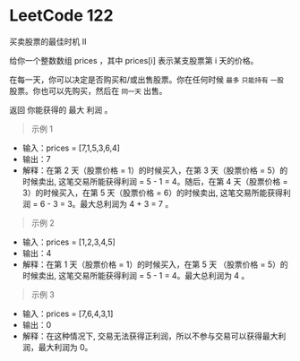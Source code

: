 # LeetCode 122 

买卖股票的最佳时机 II

给你一个整数数组 prices ，其中 prices[i] 表示某支股票第 i 天的价格。

在每一天，你可以决定是否购买和/或出售股票。你在任何时候 `最多` `只能持有` `一股` 股票。你也可以先购买，然后在 `同一天` 出售。

返回 你能获得的 最大 利润 。

>示例 1
- 输入：prices = [7,1,5,3,6,4]
- 输出：7
- 解释：在第 2 天（股票价格 = 1）的时候买入，在第 3 天（股票价格 = 5）的时候卖出, 这笔交易所能获得利润 = 5 - 1 = 4。随后，在第 4 天（股票价格 = 3）的时候买入，在第 5 天（股票价格 = 6）的时候卖出, 这笔交易所能获得利润 = 6 - 3 = 3。最大总利润为 4 + 3 = 7 。

>示例 2
- 输入：prices = [1,2,3,4,5]
- 输出：4
- 解释：在第 1 天（股票价格 = 1）的时候买入，在第 5 天 （股票价格 = 5）的时候卖出, 这笔交易所能获得利润 = 5 - 1 = 4。最大总利润为 4 。

>示例 3
- 输入：prices = [7,6,4,3,1]
- 输出：0
- 解释：在这种情况下, 交易无法获得正利润，所以不参与交易可以获得最大利润，最大利润为 0。